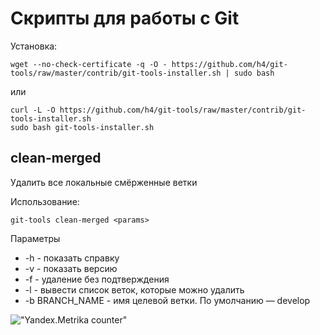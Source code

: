 # Скрипты для работы с Git

Установка:
    
    wget --no-check-certificate -q -O - https://github.com/h4/git-tools/raw/master/contrib/git-tools-installer.sh | sudo bash

или

    curl -L -O https://github.com/h4/git-tools/raw/master/contrib/git-tools-installer.sh
	sudo bash git-tools-installer.sh

## clean-merged

Удалить все локальные смёрженные ветки

Использование: 

	git-tools clean-merged <params>

Параметры

* -h - показать справку
* -v - показать версию
* -f - удаление без подтверждения
* -l - вывести список веток, которые можно удалить
* -b BRANCH_NAME - имя целевой ветки. По умолчанию — develop

!["Yandex.Metrika counter"](https://mc.yandex.ru/watch/22011982)
